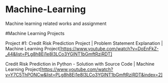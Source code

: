 # Machine-Learning
Machine learning related works and assignment


#Machine Learning Projects

Project #1:
Credit Risk Prediction Project | Problem Statement Explanation | Machine Learning Project[https://www.youtube.com/watch?v=DoEnFkZ-_44&list=PLg8h8Ej1e8l3LCo3YGlNT1bGmftRziRDT]

Credit Risk Prediction in Python - Solution with Source Code | Machine Learning Project[https://www.youtube.com/watch?v=Y7C5ThPONCw&list=PLg8h8Ej1e8l3LCo3YGlNT1bGmftRziRDT&index=2]

